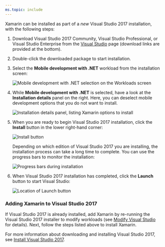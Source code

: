```yaml
---
ms.topic: include
---
```

Xamarin can be installed as part of a _new_ Visual Studio 2017 installation, with the following steps:

1. Download Visual Studio 2017 Community, Visual Studio Professional, or
   Visual Studio Enterprise from the
   [Visual Studio](https://visualstudio.microsoft.com/vs/) page (download
   links are provided at the bottom).

2. Double-click the downloaded package to start installation.

3. Select the **Mobile development with .NET** workload from the
   installation screen:

    ![Mobile development with .NET selection on the Workloads screen](~/get-started/installation/windows-images/01-mobile-dev-workload.png)

4. While **Mobile development with .NET** is selected, have a look at
   the **Installation details** panel on the right. Here, you can deselect
   mobile development options that you do not want to install.

    ![Installation details panel, listing Xamarin options to install](~/get-started/installation/windows-images/02-summary.png)

5. When you are ready to begin Visual Studio 2017 installation, click the
   **Install** button in the lower right-hand corner:

    ![Install button](~/get-started/installation/windows-images/03-click-install.png)

   Depending on which edition of Visual Studio 2017 you are installing, the
   installation process can take a long time to complete. You can use
   the progress bars to monitor the installation:

    ![Progress bars during installation](~/get-started/installation/windows-images/04-progress-bars.png)

6. When Visual Studio 2017 installation has completed, click the **Launch**
   button to start Visual Studio:

    ![Location of Launch button](~/get-started/installation/windows-images/05-launch.png)

<a name="vs2017"></a>

### Adding Xamarin to Visual Studio 2017

If Visual Studio 2017 is already installed, add Xamarin by
re-running the Visual Studio 2017 installer to modify workloads (see
[Modify Visual Studio](/visualstudio/install/modify-visual-studio)
for details). Next, follow the steps listed above to install Xamarin.

For more information about downloading and installing Visual Studio
2017, see [Install Visual Studio 2017](/visualstudio/install/install-visual-studio).